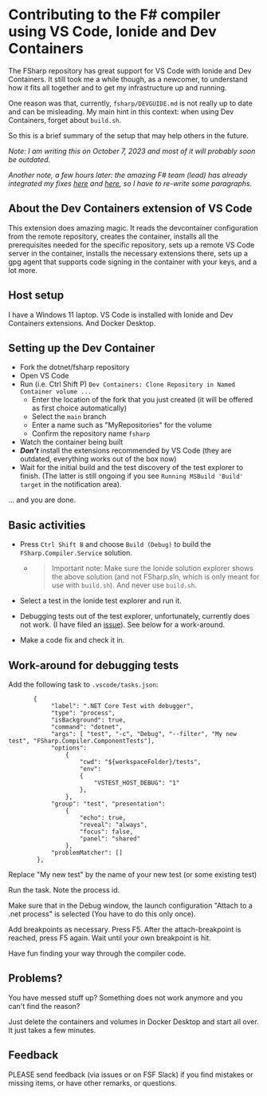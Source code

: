 # Contributing to the F# compiler using VS Code, Ionide and Dev Containers

The FSharp repository has great support for VS Code with Ionide and Dev Containers. It still took me a while though, as a newcomer, to understand how it fits all together and to get my infrastructure up and running. 

One reason was that, currently, `fsharp/DEVGUIDE.md` is not really up to date and can be misleading. My main hint in this context: when using Dev Containers, forget about `build.sh`.

So this is a brief summary of the setup that may help others in the future.

*Note: I am writing this on October 7, 2023 and most of it will probably soon be outdated.*

*Another note, a few hours later: the amazing F# team (lead) has already integrated my fixes [here](https://github.com/dotnet/fsharp/pull/16089) and [here](https://github.com/dotnet/fsharp/pull/16090), so I have to re-write some paragraphs.*

## About the Dev Containers extension of VS Code

This extension does amazing magic. It reads the devcontainer configuration from the remote repository, creates the container, installs all the prerequisites needed for the specific repository, sets up a remote VS Code server in the container, installs the necessary extensions there, sets up a gpg agent that supports code signing in the container with your keys, and a lot more.

## Host setup

I have a Windows 11 laptop. VS Code is installed with Ionide and Dev Containers extensions. And Docker Desktop.

## Setting up the Dev Container

* Fork the dotnet/fsharp repository
* Open VS Code
* Run (i.e. Ctrl Shift P) `Dev Containers: Clone Repository in Named Container volume ...`
    * Enter the location of the fork that you just created (it will be offered as first choice automatically)
    * Select the `main` branch
    * Enter a name such as "MyRepositories" for the volume
    * Confirm the repository name `fsharp`
* Watch the container being built
* ***Don't*** install the extensions recommended by VS Code (they are outdated, everything works out of the box now)
* Wait for the initial build and the test discovery of the test explorer to finish. (The latter is still ongoing if you see `Running MSBuild 'Build' target` in the notification area).

... and you are done.

## Basic activities

* Press `Ctrl Shift B` and choose `Build (Debug)` to build the `FSharp.Compiler.Service` solution.
    * >Important note: Make sure the Ionide solution explorer shows the above solution (and not FSharp.sln, which is only meant for use with `build.sh`). And never use `build.sh`.

* Select a test in the Ionide test explorer and run it.

* Debugging tests out of the test explorer, unfortunately, currently does not work. (I have filed an [issue](https://github.com/ionide/ionide-vscode-fsharp/issues/1946)). See below for a work-around.

* Make a code fix and check it in.

## Work-around for debugging tests

Add the following task to `.vscode/tasks.json`:

```
       { 
            "label": ".NET Core Test with debugger", 
            "type": "process", 
            "isBackground": true, 
            "command": "dotnet", 
            "args": [ "test", "-c", "Debug", "--filter", "My new test", "FSharp.Compiler.ComponentTests"], 
            "options": 
                { 
                    "cwd": "${workspaceFolder}/tests", 
                    "env": 
                    { 
                        "VSTEST_HOST_DEBUG": "1" 
                    }, 
                }, 
            "group": "test", "presentation": 
                { 
                    "echo": true,
                    "reveal": "always",
                    "focus": false,
                    "panel": "shared"
                },
            "problemMatcher": [] 
        },
 ```

 Replace "My new test" by the name of your new test (or some existing test)

 Run the task. Note the process id.

 Make sure that in the Debug window, the launch configuration "Attach to a .net process" is selected (You have to do this only once).

 Add breakpoints as necessary. Press F5. After the attach-breakpoint is reached, press F5 again. Wait until your own breakpoint is hit.

 Have fun finding your way through the compiler code.

 ## Problems?

 You have messed stuff up? Something does not work anymore and you can't find the reason?

 Just delete the containers and volumes in Docker Desktop and start all over. It just takes a few minutes.
 
 ## Feedback

 PLEASE send feedback (via issues or on FSF Slack) if you find mistakes or missing items, or have other remarks, or questions.